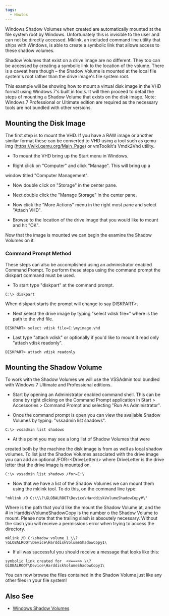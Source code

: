```yaml
---
tags:
  - Howtos
---
```

Windows Shadow Volumes when created are automatically mounted at the
file system root by Windows. Unfortunately this is invisible to the user
and can not be directly accessed. Mklink, an included command line
utility that ships with Windows, is able to create a symbolic link that
allows access to these shadow volumes.

Shadow Volumes that exist on a drive image are no different. They too
can be accessed by creating a symbolic link to the location of the
volume. There is a caveat here though – the Shadow Volume is mounted at
the local file system's root rather than the drive image's file system
root.

This example will be showing how to mount a virtual disk image in the
VHD format using Windows 7's built in tools. It will then proceed to
detail the steps of mounting a Shadow Volume that exists on the disk
image. Note: Windows 7 Professional or Ultimate edition are required as
the necessary tools are not bundled with other versions.

## Mounting the Disk Image

The first step is to mount the VHD. If you have a RAW image or another similar
format these can be converted to VHD using a tool such as qemu-img
(https://wiki.qemu.org/Main_Page) or vmToolkit's Vmdk2Vhd utility.

- To mount the VHD bring up the Start menu in Windows.

<!-- -->

- Right click on "Computer" and click "Manage". This will bring up a

window titled "Computer Management".

- Now double click on "Storage" in the center pane.

<!-- -->

- Next double click the "Manage Storage" in the center pane.

<!-- -->

- Now click the "More Actions" menu in the right most pane and select
  "Attach VHD".

<!-- -->

- Browse to the location of the drive image that you would like to mount
  and hit "OK".

Now that the image is mounted we can begin the examine the Shadow
Volumes on it.

### Command Prompt Method

These steps can also be accomplished using an administrator enabled
Command Prompt. To perform these steps using the command prompt the
diskpart command must be used.

- To start type "diskpart" at the command prompt.

`C:\> diskpart`

When diskpart starts the prompt will change to say DISKPART\>.

- Next select the drive image by typing "select vdisk
  file=<path to image>" where <path to image> is the path to the vhd
  file.

`DISKPART> select vdisk file=C:\myimage.vhd`

- Last type "attach vdisk" or optionally if you'd like to mount it read
  only "attach vdisk readonly".

`DISKPART> attach vdisk readonly`

## Mounting the Shadow Volume

To work with the Shadow Volumes we will use the VSSAdmin tool bundled
with Windows 7 Ultimate and Professional editions.

- Start by opening an Administrator enabled command shell. This can be
  done by right clicking on the Command Prompt application in Start \>
  Accessories \> Command Prompt and selecting "Run As Administrator".

<!-- -->

- Once the command prompt is open you can view the available Shadow
  Volumes by typing: "vssadmin list shadows".

`C:\> vssadmin list shadows`

- At this point you may see a long list of Shadow Volumes that were

created both by the machine the disk image is from as well as local
shadow volumes. To list just the Shadow Volumes associated with the
drive image you can add an optional /FOR=\<DriveLetter:\\\> where
DriveLetter is the drive letter that the drive image is mounted on.

`C:\> vssadmin list shadows /for=E:\`

- Now that we have a list of the Shadow Volumes we can mount them using
  the mklink tool. To do this, on the command line type:

`"mklink /D C:\`<some directory>`\\?\GLOBALROOT\Device\HarddiskVolumeShadowCopy#\"`

Where <some directory> is the path that you'd like the mount the Shadow
Volume at, and the \# in HarddiskVolumeShadowCopy is the number o the
Shadow Volume to mount. Please note that the trailing slash is absoutely
necessary. Without the slash you will receive a permissions error when
trying to access the directory.

`mklink /D C:\shadow_volume_1 \\?\GLOBALROOT\Device\HarddiskVolumeShadowCopy1\`

- If all was successful you should receive a message that looks like
  this:

`symbolic link created for `<some directory>` <<===>> \\?GLOBALROOT\Device\HarddiskVolumeShadowCopy1\`

You can now browse the files contained in the Shadow Volume just like
any other files in your file system!

## Also See

* [Windows Shadow Volumes](windows_shadow_volumes.md)
